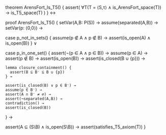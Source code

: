 theorem ArensFort_Is_T5() {
  assert(
    ∀T(T = ⟨S,τ⟩ ∧ is_ArensFort_space(T)) →
    is_T5_space(T)
  )
} ↔

proof ArensFort_Is_T5() {
  setVar(A,B: P(S)) →
  assume(separated(A,B)) →
  setVar(p: ⟨0,0⟩) →
  
  case p_not_in_sets() {
    assume(p ∉ A ∧ p ∉ B) →
    assert(is_open(A) ∧ is_open(B))
  } ∨
  
  case p_in_one_set() {
    assert(¬(p ∈ A ∧ p ∈ B)) →
    assume(p ∈ A) →
    assert(p ∉ B) →
    assert(is_open(B)) →
    assert(is_closed(B ∪ {p})) →
    
    lemma closure_containment() {
      assert(B ⊆ B⁻ ⊆ B ∪ {p})
    } →
    
    assert(is_closed(B) ∨ p ∈ B⁻) →
    assume(p ∈ B⁻) →
    assert(A ∩ B⁻ ≠ ∅) →
    assert(¬separated(A,B)) →
    contradiction() →
    assert(is_closed(B))
  } →
  
  assert(A ⊆ (S\B) ∧ is_open(S\B)) →
  assert(satisfies_T5_axiom(T))
}